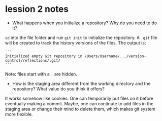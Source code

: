 # lession 2 notes 

- What happens when you initialize a repository? Why do you need to do it?  

 `cd` into the file folder and run `git init` to initialize the repository. A `.git` file will be created to track the history versions of the files. The output is:  
	
	```  
	Initialized empty Git repository in /Users/Username/.../version-control/reflections/.git/  
	```  
	
  Note: files start with a `.` are hidden.  

- How is the staging area different from the working directory and the repository? What value do you think it offers?   

 It works somehow like cookies. One can temporarily put files on it before eventually making a commit. Maybe, one can continute to add files in the staging area or change their mind to delete them, which makes git system more flexible. 
	